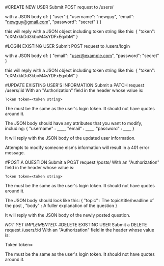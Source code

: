 
#CREATE NEW USER
Submit POST request to
/users/

with a JSON body of:
  {
  "user":{
    "username": "newguy",
    "email": "newguy@gmail.com",
    "password": "secret"
    }
  }

  this will reply with a JSON object including token string like this:
    {
        "token": "cXMxkkDd3kboM4sYDFxEqxbM"
    }

#LOGIN EXISTING USER
Submit POST request to
/users/login

with a JSON body of:
  {
  	"email": "user@example.com",
  	"password": "secret"
  }

this will reply with a JSON object including token string like this:
  {
      "token": "cXMxkkDd3kboM4sYDFxEqxbM"
  }

#UPDATE EXISTING USER'S INFORMATION
  Submit a PATCH request
  /users/:id
  With an "Authorization" field in the header whose value is:

    Token token=<token string>

  The <token string> must be the same as the user's login token.
  It should not have quotes around it.

  The JSON body should have any attributes that you want to modify, including:
    {
      "username" :   ____,
      "email" :   ____,
      "password" :   ____
    }

  It will reply with the JSON body of the updated user information.

  Attempts to modify someone else's information will result in a 401
  error message.

#POST A QUESTION
  Submit a POST request
  /posts/
  With an "Authorization" field in the header whose value is:

    Token token=<token string>

  The <token string> must be the same as the user's login token.
  It should not have quotes around it.

  The JSON body should look like this:
    {
      "topic" :   The topic/title/headline of the post ,
      "body" :   A fuller explanation of the question
    }

  It will reply with the JSON body of the newly posted question.

*NOT YET IMPLEMENTED:*
#DELETE EXISTING USER
Submit a DELETE request
/users/:id
With an "Authorization" field in the header whose value is:

  Token token=<token string>

The <token string> must be the same as the user's login token.
It should not have quotes around it.
